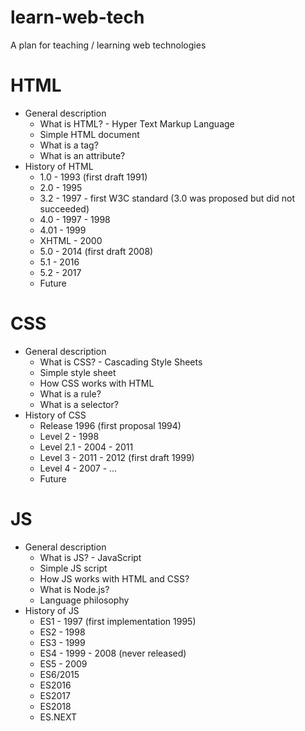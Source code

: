 # learn-web-tech
A plan for teaching / learning web technologies

# HTML
- General description
  - What is HTML? - Hyper Text Markup Language
  - Simple HTML document
  - What is a tag?
  - What is an attribute?
- History of HTML
  - 1.0 - 1993 (first draft 1991)
  - 2.0 - 1995
  - 3.2 - 1997 - first W3C standard (3.0 was proposed but did not succeeded)
  - 4.0 - 1997 - 1998
  - 4.01 - 1999
  - XHTML - 2000
  - 5.0 - 2014 (first draft 2008)
  - 5.1 - 2016
  - 5.2 - 2017
  - Future

# CSS
- General description
  - What is CSS? - Cascading Style Sheets
  - Simple style sheet
  - How CSS works with HTML
  - What is a rule?
  - What is a selector?
- History of CSS
  - Release 1996 (first proposal 1994)
  - Level 2 - 1998
  - Level 2.1 - 2004 - 2011
  - Level 3 - 2011 - 2012 (first draft 1999)
  - Level 4 - 2007 - ...
  - Future

# JS
- General description
  - What is JS? - JavaScript
  - Simple JS script
  - How JS works with HTML and CSS?
  - What is Node.js?
  - Language philosophy
- History of JS
  - ES1 - 1997 (first implementation 1995)
  - ES2 - 1998
  - ES3 - 1999
  - ES4 - 1999 - 2008 (never released)
  - ES5 - 2009
  - ES6/2015
  - ES2016
  - ES2017
  - ES2018
  - ES.NEXT
